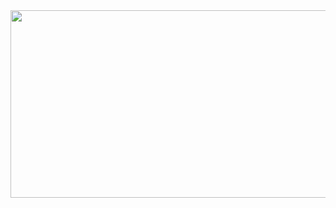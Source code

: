 <a href="https://github.com/devxb/gitanimals">
<img
  src="https://render.gitanimals.org/farms/ddol9"
  width="600"
  height="300"
/>
</a>
